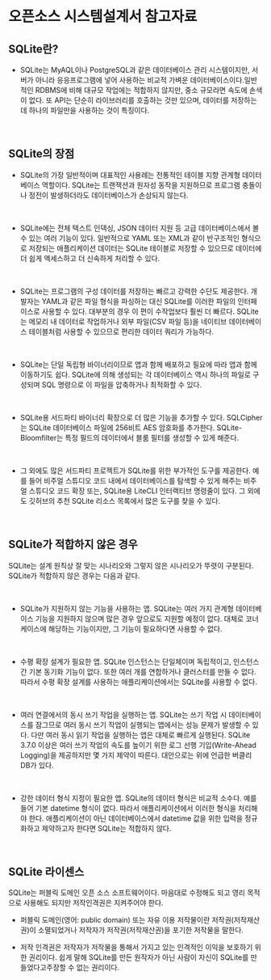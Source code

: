 # 오픈소스 시스템설계서 참고자료



## SQLite란? 

* SQLite는 MyAQL이나 PostgreSQL과 같은 데이터베이스 관리 시스템이지만, 서버가 아니라 응응프로그램에 넣어 사용하는 비교적 가벼운 데이터베이스이다.일반적인 RDBMS에 비해 대규모 작업에는 적합하지 않지만, 중소 규모라면 속도에 손색이 없다. 또 API는 단순히 라이브러리를 호출하는 것만 있으며, 데이터를 저장하는 데 하나의 파일만을 사용하는 것이 특징이다.

​    

## SQLite의 장점

* SQLite의 가장 일반적이며 대표적인 사용례는 전통적인 테이블 지향 관계형 데이터베이스 역할이다. SQLite는 트랜잭션과 원자성 동작을 지원하므로 프로그램 충돌이나 정전이 발생하더라도 데이터베이스가 손상되지 않는다.

​    

* SQLite에는 전체 텍스트 인덱싱, JSON 데이터 지원 등 고급 데이터베이스에서 볼 수 있는 여러 기능이 있다. 일반적으로 YAML 또는 XML과 같이 반구조적인 형식으로 저장되는 애플리케이션 데이터는 SQLite 테이블로 저장할 수 있으므로 데이터에 더 쉽게 액세스하고 더 신속하게 처리할 수 있다.

​    

* SQLite는 프로그램의 구성 데이터를 저장하는 빠르고 강력한 수단도 제공한다. 개발자는 YAML과 같은 파일 형식을 파싱하는 대신 SQLite를 이러한 파일의 인터페이스로 사용할 수 있다. 대부분의 경우 이 편이 수작업보다 훨씬 더 빠르다. SQLite는 메모리 내 데이터로 작업하거나 외부 파일(CSV 파일 등)을 네이티브 데이터베이스 테이블처럼 사용할 수 있으므로 편리한 데이터 쿼리가 가능하다.

​    

* SQLite는 단일 독립형 바이너리이므로 앱과 함께 배포하고 필요에 따라 앱과 함께 이동하기도 쉽다. SQLite에 의해 생성되는 각 데이터베이스 역시 하나의 파일로 구성되며 SQL 명령으로 이 파일을 압축하거나 최적화할 수 있다.

​    

* SQLite용 서드파티 바이너리 확장으로 더 많은 기능을 추가할 수 있다. SQLCipher는 SQLite 데이터베이스 파일에 256비트 AES 암호화를 추가한다. SQLite-Bloomfilter는 특정 필드의 데이터에서 블룸 필터를 생성할 수 있게 해준다.

​    

* 그 외에도 많은 서드파티 프로젝트가 SQLite를 위한 부가적인 도구를 제공한다. 예를 들어 비주얼 스튜디오 코드 내에서 데이터베이스를 탐색할 수 있게 해주는 비주얼 스튜디오 코드 확장 또는, SQLite용 LiteCLI 인터랙티브 명령줄이 있다. 그 외에도 깃허브의 추천 SQLite 리소스 목록에서 많은 도구를 찾을 수 있다.

​    

## SQLite가 적합하지 않은 경우

SQLite는 설계 원칙상 잘 맞는 시나리오와 그렇지 않은 시나리오가 뚜렷이 구분된다. SQLite가 적합하지 않은 경우는 다음과 같다.

​    

* SQLite가 지원하지 않는 기능을 사용하는 앱. SQLite는 여러 가지 관계형 데이터베이스 기능을 지원하지 않으며 많은 경우 앞으로도 지원할 예정이 없다. 대체로 코너 케이스에 해당하는 기능이지만, 그 기능이 필요하다면 사용할 수 없다.

​    

* 수평 확장 설계가 필요한 앱. SQLite 인스턴스는 단일체이며 독립적이고, 인스턴스 간 기본 동기화 기능이 없다. 또한 여러 개를 연합하거나 클러스터를 만들 수 없다. 따라서 수평 확장 설계를 사용하는 애플리케이션에서는 SQLite를 사용할 수 없다.

​    

* 여러 연결에서의 동시 쓰기 작업을 실행하는 앱. SQLite는 쓰기 작업 시 데이터베이스를 잠그므로 여러 동시 쓰기 작업이 실행되는 앱에서는 성능 문제가 발생할 수 있다. 다만 여러 동시 읽기 작업을 실행하는 앱은 대체로 빠르게 실행된다. SQLite 3.7.0 이상은 여러 쓰기 작업의 속도를 높이기 위한 로그 선행 기입(Write-Ahead Logging)을 제공하지만 몇 가지 제약이 따른다. 대안으로는 위에 언급한 버클리 DB가 있다.

​    

* 강한 데이터 형식 지정이 필요한 앱. SQLite의 데이터 형식은 비교적 소수다. 예를 들어 기본 datetime 형식이 없다. 따라서 애플리케이션에서 이러한 형식을 처리해야 한다. 애플리케이션이 아닌 데이터베이스에서 datetime 값을 위한 입력을 정규화하고 제약하고자 한다면 SQLite는 적합하지 않다.

​    

## SQLite 라이센스

SQLite는 퍼블릭 도메인 오픈 소스 소프트웨어이다. 마음대로 수정해도 되고 영리 목적으로 사용해도 되지만 저작인격권은 지켜주어야 한다.

* 퍼블릭 도메인(영어: public domain) 또는 자유 이용 저작물이란 저작권(저작재산권)이 소멸되었거나 저작자가 저작권(저작재산권)을 포기한 저작물을 말한다. 

* 저작 인격권은 저작자가 저작물을 통해서 가지고 있는 인격적인 이익을 보호하기 위한 권리이다. 쉽게 말해 SQLite를 만든 원작자가 아닌 사람이 자신이 SQLite를 만들었다고주장할 수 없는 권리이다.